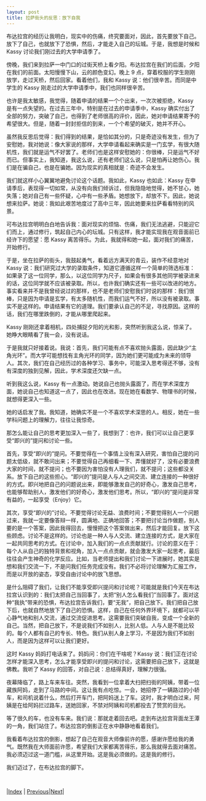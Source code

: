 ```yaml
---
layout: post
title: 拉萨街头的反思：放下自我
---
```


布达拉宫的经历让我明白，现实中的伤痛，终究要面对，因此，首先要放下自己。放下了自己，也就放下了恐惧，然后，才能走入自己的坛城。于是，我想是时候和 Kassy 讨论我们刚过去的大学申请季了。

傍晚，我们来到拉萨一中门口的过街天桥上看夕阳。布达拉宫在我们的后面，夕阳在我们的前面。太阳慢慢下山，云的颜色变幻。晚上 9 点，穿着校服的学生刚刚放学，走过天桥，然后回家。看着他们，我和 Kassy 说：他们很辛苦。而同是中学生的 Kassy 刚走过的大学申请季中，我们也同样很辛苦。

也许是我太敏感，我觉得，随着申请的结果一个个出来，一次次被拒绝，Kassy 是有一点失望的。在过去三年中，特别是在过去的申请季中，Kassy 确实付出了全部的努力，突破了自己，也得到了老师很高的评价，因此，她对申请结果寄予的希望很大。但是，随着一封封拒信的到来，一个个希望的破灭，她并不开心。

虽然我反思后觉得：我们得到的结果，是恰如其分的，只是奇迹没有发生，但为了安慰她，我对她说：像大家说的那样，大学申请看起来确实是一门玄学，有很大随机性，我们就是运气不好罢了。老师们也是这样安慰她的：你很棒，只是运气不好而已。但事实上，我知道，我这么说，还有老师们这么说，只是怕再让她伤心。我们是在骗自己，也是在骗她。因为现实的真相就是：奇迹不会发生。

我们就这样小心翼翼地避免讨论这个话题。我如此，Kassy 也如此：Kassy 在申请季后，表现得一切如常，从没有向我们倾诉过，但我隐隐地觉得，她不甘心，她失落；她对自己有一些怀疑，心中有一些矛盾。她想放下，却放不下。因此，她说想来拉萨。她说：我如此艰苦地度过了高中三年，因此她要来拉萨看看特别的风景。

可布达拉宫明明白白地告诉我：面对现实的烦恼、伤痛，我们无法逃避，只能迎它们而上，通过修行，筑起自己内心的坛城。只有这样，我才能实现我在观音面前已经许下的愿望：愿 Kassy 离苦得乐。为此，我就得和她一起，面对我们的痛苦，开始修行。

于是，坐在拉萨的街头，我鼓起勇气，看着远方满天的青云，装作不经意地对 Kassy 说：我们研究过大学的录取条件，知道它遵循这样一个简单的筛选标准：如果录了这一位同学，那么，以这位同学为尺子，如果会有很多其他同学被录进来的话，这位同学就不应该被录取。所以，也许我们确实还有一些可以改进的地方。事实看来并不是我曾经说过的那样，也不是老师们安慰我们时说的那样：我们很棒，只是因为申请是玄学，有太多随机性，而我们运气不好，所以没有被录取。事实不是这样的。申请结果有它的道理。我们要承认自己的不足，寻找原因。这样的话，我们在哪里跌倒的，才能从哪里爬起来。

Kassy 刚刚还拿着相机，四处捕捉夕阳的光和影，突然听到我这么说，惊呆了。她睁大眼睛看了我一会，没有说话。

于是我就只好接着说。我说：首先，我们可能有点不喜欢抛头露面，因此缺少“主角光环”。而大学可能想找有主角光环的同学，因为她们更可能成为未来的领导人。其次，我们在自己经历过的各种学习、事务中，可能深入思考得还不够，没有有深度的独到见解，因此，学术深度还欠缺一点。

听到我这么说，Kassy 有一点激动。她说自己也抛头露面了，而在学术深度方面，她说自己也知道这一点了，因此也在改进。现在她在看数学、物理书的时候，就想得更深入一些。

她的话启发了我。我知道，她确实不是一个不喜欢学术深思的人。相反，她在一些学科问题上的理解力，往往让我惊奇。

那怎么能让自己的思考更加深入一些了，我想到了：也许，我们可以让自己更享受“即兴的”提问和讨论一些。

首先，享受“即兴的”提问。不要觉得在一个事情上没有深入研究，害怕自己提的问题太低级，就不敢问出来；不要觉得自己再细看一下、弄懂就好了，没有必要浪费大家的时间，就不提问；也不要因为害怕没有人理我们，就不提问；这些都没关系。放下自己的这些担心。“即兴的”提问是人与人之间交流、建立连接的一种很好的方式。即兴地把自己的问题说出来，即能够激发自己的好奇心，激发自己思考，也能够帮助别人，激发他们的好奇心，激发他们思考。所以，“即兴的”提问是非常有益的，一起享受（Enjoy）它。

其次，享受“即兴的”讨论。不要觉得讨论无益、浪费时间；不要觉得别人一个问题过来，我就一定要像答辩一样，圆满地、正确地回答；不要把讨论当作做题，别人要的是一个答案，因此我得回去，慢慢把这个答案做出来，然后才能回复。放下这些顾虑。讨论不是这样的。讨论也是一种人与人交流、建立连接的方式，是大家在一起共同思考的方式。在讨论中，加入我们的一点点贡献就行。讨论的意义在于：每个人从自己的独特背景和视角，加入一点点贡献，就会激发大家一起思考，最后往往会产生神奇的化学反应。比如，当老师提出和我们讨论一下进展时，她其实是想和我们交流一下，不是问我们任务完成没有。我们不必将讨论理解为汇报工作，而是以开放的姿态，享受自由讨论中的放飞思想。

是什么阻碍了我们，让我们不能享受即兴提问和讨论呢？可能就是我们今天在布达拉宫认识到的：我们太把自己当回事了，太把“别人怎么看我们”当回事了。面对这种“我执”带来的恐惧，布达拉宫告诉我们，要“无我”，把自己放下。我们把自己放下后，也就自然地放下了自己的恐惧。这样，自己在任何外界环境下，就都可以平心静气地和别人交流，通过交流促进思考。这需要我们突破自我，变成一个全新的自己。当然，把自己放下，不是说我们不如别人，比别人低。人与人是不能比较的。每个人都有自己的专长、特色。我们从别人身上学习，不是因为我们不如别人，而是因为这样可以让我们更好。

这时 Kassy 妈妈打电话来了。妈妈问：你们在干啥呢？Kassy 说：我们正在讨论怎样才能深入思考，怎么才能享受即兴的提问和讨论，这需要把自己放下，这就是佛教。我听了 Kassy 的回答，对自己说：总结得真好，理解力很强。

夜幕降临了，路上车来车往。突然，我看到一位拿着大扫把扫街的阿姨，带着一位藏族阿妈，走到了马路的中间。这让我有点吃惊。一会，她招停了一辆路过的小轿车，和司机说着什么，然后打开车门，把阿妈送上了车。这时，我才明白过来，阿姨是在给阿妈拦过路车，送她回家，不禁对阿姨和司机都投去了赞赏的目光。

等了很久的车，也没有车来。我们说：那就走着回去吧。走到布达拉宫背面龙王潭的一角，我们站住了。布达拉宫的倒影正在水中静静地看着我们。

我看着布达拉宫的倒影，想起了自己在观音大师像前许的愿，感谢许愿给我的勇气。既然我在大师面前许愿，希望我们大家都离苦得乐，那么我就得去面对痛苦。我必须迈过这一道门槛，从这里开始。这是我必须做的。这是我的修行。

我们迈过了，在布达拉宫的脚下。

<br/>

|[Index](../) | [Previous](7-guanyin)|[Next](12-changtou)|
